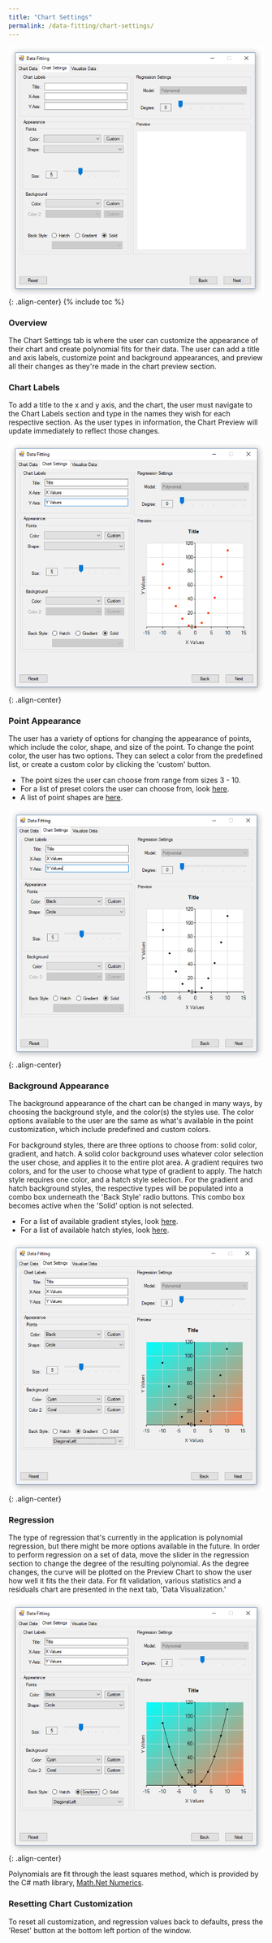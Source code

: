 ```yaml
---
title: "Chart Settings"
permalink: /data-fitting/chart-settings/
---
```

![Chart Settings](/images/portfolio/data-fitting/chart-settings-gui.png){: .align-center}
{% include toc %}

### Overview
The Chart Settings tab is where the user can customize the appearance of their chart and create polynomial fits for their data. The user can add a title and axis labels, customize point and background appearances, and preview all their changes as they're made in the chart preview section.

### Chart Labels
To add a title to the x and y axis, and the chart, the user must navigate to the Chart Labels section and type in the names they wish for each respective section. As the user types in information, the Chart Preview will update immediately to reflect those changes.

![Chart Labels](/images/portfolio/data-fitting/chart-settings-with-labels.png){: .align-center}

### Point Appearance
The user has a variety of options for changing the appearance of points, which include the color, shape, and size of the point. To change the point color, the user has two options. They can select a color from the predefined list, or create a custom color by clicking the 'custom' button.

* The point sizes the user can choose from range from sizes 3 - 10.
* For a list of preset colors the user can choose from, look [here](https://msdn.microsoft.com/en-us/library/system.drawing.color_properties(v=vs.110).aspx).
* A list of point shapes are [here](https://msdn.microsoft.com/en-us/library/system.web.ui.datavisualization.charting.markerstyle(v=vs.110).aspx). 

![Point Customization](/images/portfolio/data-fitting/chart-settings-with-point-customization.png){: .align-center}

### Background Appearance
The background appearance of the chart can be changed in many ways, by choosing the background style, and the color(s) the styles use. The color options available to the user are the same as what's available in the point customization, which include predefined and custom colors. 

For background styles, there are three options to choose from: solid color, gradient, and hatch. A solid color background uses whatever color selection the user chose, and applies it to the entire plot area. A gradient requires two colors, and for the user to choose what type of gradient to apply. The hatch style requires one color, and a hatch style selection. For the gradient and hatch background styles, the respective types will be populated into a combo box underneath the 'Back Style' radio buttons. This combo box becomes active when the 'Solid' option is not selected.

* For a list of available gradient styles, look [here](https://msdn.microsoft.com/en-us/library/system.windows.forms.datavisualization.charting.gradientstyle(v=vs.110).aspx).
* For a list of available hatch styles, look [here](https://msdn.microsoft.com/en-us/library/system.windows.forms.datavisualization.charting.charthatchstyle(v=vs.110).aspx).

![Background Customization](/images/portfolio/data-fitting/chart-settings-with-background-customization.png){: .align-center}

### Regression
The type of regression that's currently in the application is polynomial regression, but there might be more options available in the future. In order to perform regression on a set of data, move the slider in the regression section to change the degree of the resulting polynomial. As the degree changes, the curve will be plotted on the Preview Chart to show the user how well it fits the their data. For fit validation, various statistics and a residuals chart are presented in the next tab, 'Data Visualization.'

![Chart Settings](/images/portfolio/data-fitting/chart-settings-regression.png){: .align-center}

Polynomials are fit through the least squares method, which is provided by the C# math library, [Math.Net Numerics](http://numerics.mathdotnet.com/).

### Resetting Chart Customization
To reset all customization, and regression values back to defaults, press the 'Reset' button at the bottom left portion of the window.
